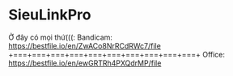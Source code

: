 # SieuLinkPro
Ở đây có mọi thứ(((: 
Bandicam:
https://bestfile.io/en/ZwACo8NrRCdRWc7/file
+===+===+===+===+===+===+===+===+===+===+
Office:
https://bestfile.io/en/ewGRTRh4PXQdrMP/file
